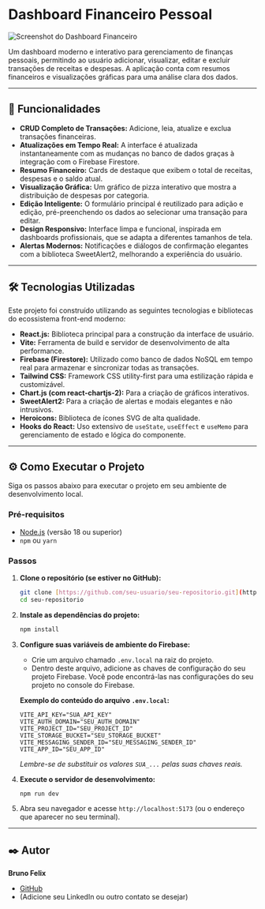 # Dashboard Financeiro Pessoal

![Screenshot do Dashboard Financeiro](caminho/para/sua/imagem.png)

Um dashboard moderno e interativo para gerenciamento de finanças pessoais, permitindo ao usuário adicionar, visualizar, editar e excluir transações de receitas e despesas. A aplicação conta com resumos financeiros e visualizações gráficas para uma análise clara dos dados.

---

## 🚀 Funcionalidades

-   **CRUD Completo de Transações:** Adicione, leia, atualize e exclua transações financeiras.
-   **Atualizações em Tempo Real:** A interface é atualizada instantaneamente com as mudanças no banco de dados graças à integração com o Firebase Firestore.
-   **Resumo Financeiro:** Cards de destaque que exibem o total de receitas, despesas e o saldo atual.
-   **Visualização Gráfica:** Um gráfico de pizza interativo que mostra a distribuição de despesas por categoria.
-   **Edição Inteligente:** O formulário principal é reutilizado para adição e edição, pré-preenchendo os dados ao selecionar uma transação para editar.
-   **Design Responsivo:** Interface limpa e funcional, inspirada em dashboards profissionais, que se adapta a diferentes tamanhos de tela.
-   **Alertas Modernos:** Notificações e diálogos de confirmação elegantes com a biblioteca SweetAlert2, melhorando a experiência do usuário.

---

## 🛠️ Tecnologias Utilizadas

Este projeto foi construído utilizando as seguintes tecnologias e bibliotecas do ecossistema front-end moderno:

-   **React.js:** Biblioteca principal para a construção da interface de usuário.
-   **Vite:** Ferramenta de build e servidor de desenvolvimento de alta performance.
-   **Firebase (Firestore):** Utilizado como banco de dados NoSQL em tempo real para armazenar e sincronizar todas as transações.
-   **Tailwind CSS:** Framework CSS utility-first para uma estilização rápida e customizável.
-   **Chart.js (com react-chartjs-2):** Para a criação de gráficos interativos.
-   **SweetAlert2:** Para a criação de alertas e modais elegantes e não intrusivos.
-   **Heroicons:** Biblioteca de ícones SVG de alta qualidade.
-   **Hooks do React:** Uso extensivo de `useState`, `useEffect` e `useMemo` para gerenciamento de estado e lógica do componente.

---

## ⚙️ Como Executar o Projeto

Siga os passos abaixo para executar o projeto em seu ambiente de desenvolvimento local.

### Pré-requisitos

-   [Node.js](https://nodejs.org/) (versão 18 ou superior)
-   `npm` ou `yarn`

### Passos

1.  **Clone o repositório (se estiver no GitHub):**
    ```bash
    git clone [https://github.com/seu-usuario/seu-repositorio.git](https://github.com/seu-usuario/seu-repositorio.git)
    cd seu-repositorio
    ```

2.  **Instale as dependências do projeto:**
    ```bash
    npm install
    ```

3.  **Configure suas variáveis de ambiente do Firebase:**
    - Crie um arquivo chamado `.env.local` na raiz do projeto.
    - Dentro deste arquivo, adicione as chaves de configuração do seu projeto Firebase. Você pode encontrá-las nas configurações do seu projeto no console do Firebase.

    **Exemplo do conteúdo do arquivo `.env.local`:**
    ```
    VITE_API_KEY="SUA_API_KEY"
    VITE_AUTH_DOMAIN="SEU_AUTH_DOMAIN"
    VITE_PROJECT_ID="SEU_PROJECT_ID"
    VITE_STORAGE_BUCKET="SEU_STORAGE_BUCKET"
    VITE_MESSAGING_SENDER_ID="SEU_MESSAGING_SENDER_ID"
    VITE_APP_ID="SEU_APP_ID"
    ```
    *Lembre-se de substituir os valores `SUA_...` pelas suas chaves reais.*

4.  **Execute o servidor de desenvolvimento:**
    ```bash
    npm run dev
    ```

5.  Abra seu navegador e acesse `http://localhost:5173` (ou o endereço que aparecer no seu terminal).

---

## ✒️ Autor

**Bruno Felix**

-   [GitHub](https://github.com/obrunofelix) 
-   (Adicione seu LinkedIn ou outro contato se desejar)
